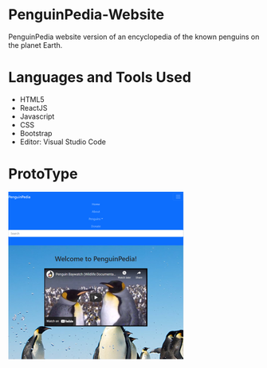 # PenguinPedia-Website

PenguinPedia website version of an encyclopedia of the known penguins on the planet Earth.

# Languages and Tools Used
- HTML5
- ReactJS
- Javascript
- CSS
- Bootstrap
- Editor: Visual Studio Code

# ProtoType 
![Demo One](https://github.com/JamesFloyd-Pen/PenguinPedia-Website/blob/main/WebsiteDemoSmall.png?raw=true)
